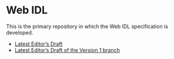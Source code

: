 Web IDL
=======

This is the primary repository in which the Web IDL specification is developed.

* [Latest Editor’s Draft](http://heycam.github.io/webidl/)
* [Latest Editor’s Draft of the Version 1 branch](http://heycam.github.io/webidl/v1.html)

